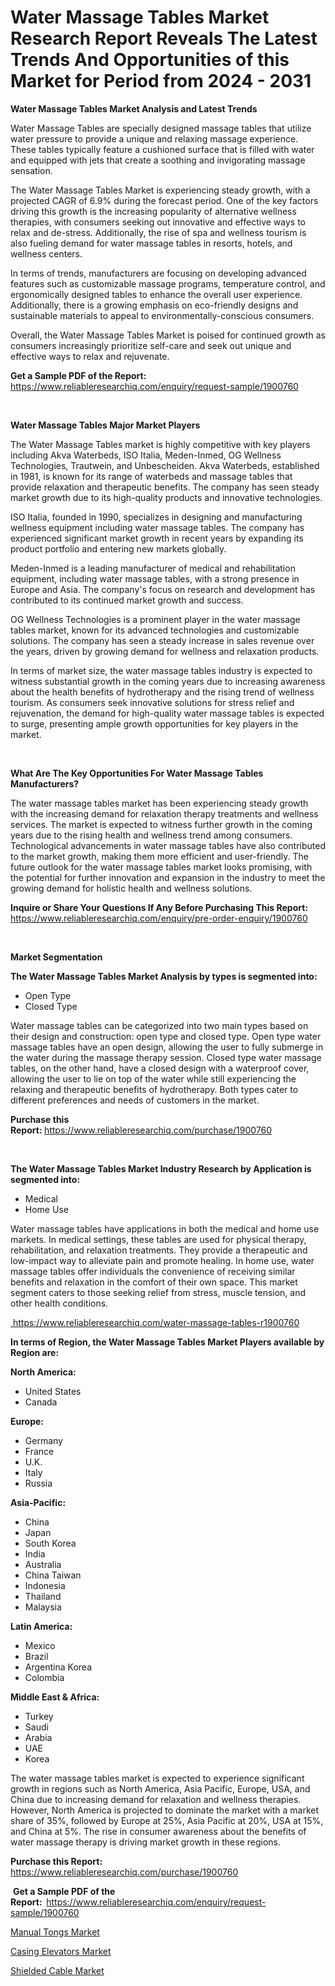 <p><h1>Water Massage Tables Market Research Report Reveals The Latest Trends And Opportunities of this Market for Period from 2024 - 2031</h1></p><p><strong>Water Massage Tables Market Analysis and Latest Trends</strong></p>
<p><p>Water Massage Tables are specially designed massage tables that utilize water pressure to provide a unique and relaxing massage experience. These tables typically feature a cushioned surface that is filled with water and equipped with jets that create a soothing and invigorating massage sensation.</p><p>The Water Massage Tables Market is experiencing steady growth, with a projected CAGR of 6.9% during the forecast period. One of the key factors driving this growth is the increasing popularity of alternative wellness therapies, with consumers seeking out innovative and effective ways to relax and de-stress. Additionally, the rise of spa and wellness tourism is also fueling demand for water massage tables in resorts, hotels, and wellness centers.</p><p>In terms of trends, manufacturers are focusing on developing advanced features such as customizable massage programs, temperature control, and ergonomically designed tables to enhance the overall user experience. Additionally, there is a growing emphasis on eco-friendly designs and sustainable materials to appeal to environmentally-conscious consumers.</p><p>Overall, the Water Massage Tables Market is poised for continued growth as consumers increasingly prioritize self-care and seek out unique and effective ways to relax and rejuvenate.</p></p>
<p><strong>Get a Sample PDF of the Report:&nbsp;</strong> <a href="https://www.reliableresearchiq.com/enquiry/request-sample/1900760">https://www.reliableresearchiq.com/enquiry/request-sample/1900760</a></p>
<p>&nbsp;</p>
<p><strong>Water Massage Tables Major Market Players</strong></p>
<p><p>The Water Massage Tables market is highly competitive with key players including Akva Waterbeds, ISO Italia, Meden-Inmed, OG Wellness Technologies, Trautwein, and Unbescheiden. Akva Waterbeds, established in 1981, is known for its range of waterbeds and massage tables that provide relaxation and therapeutic benefits. The company has seen steady market growth due to its high-quality products and innovative technologies.</p><p>ISO Italia, founded in 1990, specializes in designing and manufacturing wellness equipment including water massage tables. The company has experienced significant market growth in recent years by expanding its product portfolio and entering new markets globally.</p><p>Meden-Inmed is a leading manufacturer of medical and rehabilitation equipment, including water massage tables, with a strong presence in Europe and Asia. The company's focus on research and development has contributed to its continued market growth and success.</p><p>OG Wellness Technologies is a prominent player in the water massage tables market, known for its advanced technologies and customizable solutions. The company has seen a steady increase in sales revenue over the years, driven by growing demand for wellness and relaxation products.</p><p>In terms of market size, the water massage tables industry is expected to witness substantial growth in the coming years due to increasing awareness about the health benefits of hydrotherapy and the rising trend of wellness tourism. As consumers seek innovative solutions for stress relief and rejuvenation, the demand for high-quality water massage tables is expected to surge, presenting ample growth opportunities for key players in the market.</p></p>
<p>&nbsp;</p>
<p><strong>What Are The Key Opportunities For Water Massage Tables Manufacturers?</strong></p>
<p><p>The water massage tables market has been experiencing steady growth with the increasing demand for relaxation therapy treatments and wellness services. The market is expected to witness further growth in the coming years due to the rising health and wellness trend among consumers. Technological advancements in water massage tables have also contributed to the market growth, making them more efficient and user-friendly. The future outlook for the water massage tables market looks promising, with the potential for further innovation and expansion in the industry to meet the growing demand for holistic health and wellness solutions.</p></p>
<p><strong>Inquire or Share Your Questions If Any Before Purchasing This Report:</strong> <a href="https://www.reliableresearchiq.com/enquiry/pre-order-enquiry/1900760">https://www.reliableresearchiq.com/enquiry/pre-order-enquiry/1900760</a></p>
<p>&nbsp;</p>
<p><strong>Market Segmentation</strong></p>
<p><strong>The Water Massage Tables Market Analysis by types is segmented into:</strong></p>
<p><ul><li>Open Type</li><li>Closed Type</li></ul></p>
<p><p>Water massage tables can be categorized into two main types based on their design and construction: open type and closed type. Open type water massage tables have an open design, allowing the user to fully submerge in the water during the massage therapy session. Closed type water massage tables, on the other hand, have a closed design with a waterproof cover, allowing the user to lie on top of the water while still experiencing the relaxing and therapeutic benefits of hydrotherapy. Both types cater to different preferences and needs of customers in the market.</p></p>
<p><strong>Purchase this Report:&nbsp;</strong><a href="https://www.reliableresearchiq.com/purchase/1900760">https://www.reliableresearchiq.com/purchase/1900760</a></p>
<p>&nbsp;</p>
<p><strong>The Water Massage Tables Market Industry Research by Application is segmented into:</strong></p>
<p><ul><li>Medical</li><li>Home Use</li></ul></p>
<p><p>Water massage tables have applications in both the medical and home use markets. In medical settings, these tables are used for physical therapy, rehabilitation, and relaxation treatments. They provide a therapeutic and low-impact way to alleviate pain and promote healing. In home use, water massage tables offer individuals the convenience of receiving similar benefits and relaxation in the comfort of their own space. This market segment caters to those seeking relief from stress, muscle tension, and other health conditions.</p></p>
<p><a href="https://www.reliableresearchiq.com/water-massage-tables-r1900760">&nbsp;https://www.reliableresearchiq.com/water-massage-tables-r1900760</a></p>
<p><strong>In terms of Region, the Water Massage Tables Market Players available by Region are:</strong></p>
<p>
    <p> <strong> North America: </strong>
        <ul>
            <li>United States</li>
            <li>Canada</li>
        </ul>
        </p> 
    <p> <strong> Europe: </strong>
        <ul>
            <li>Germany</li>
            <li>France</li>
            <li>U.K.</li>
            <li>Italy</li>
            <li>Russia</li>
        </ul>
        </p> 
    <p> <strong> Asia-Pacific: </strong>
        <ul>
            <li>China</li>
            <li>Japan</li>
            <li>South Korea</li>
            <li>India</li>
            <li>Australia</li>
            <li>China Taiwan</li>
            <li>Indonesia</li>
            <li>Thailand</li>
            <li>Malaysia</li>
        </ul>
        </p> 
    <p> <strong> Latin America: </strong>
        <ul>
            <li>Mexico</li>
            <li>Brazil</li>
            <li>Argentina Korea</li>
            <li>Colombia</li>
        </ul>
        </p> 
    <p> <strong> Middle East & Africa: </strong>
        <ul>
            <li>Turkey</li>
            <li>Saudi</li>
            <li>Arabia</li>
            <li>UAE</li>
            <li>Korea</li>
        </ul>
    </p>
    </p>
<p><p>The water massage tables market is expected to experience significant growth in regions such as North America, Asia Pacific, Europe, USA, and China due to increasing demand for relaxation and wellness therapies. However, North America is projected to dominate the market with a market share of 35%, followed by Europe at 25%, Asia Pacific at 20%, USA at 15%, and China at 5%. The rise in consumer awareness about the benefits of water massage therapy is driving market growth in these regions.</p></p>
<p><strong>Purchase this Report: </strong><a href="https://www.reliableresearchiq.com/purchase/1900760">https://www.reliableresearchiq.com/purchase/1900760</a></p>
<p>&nbsp;<strong>Get a Sample PDF of the Report:&nbsp;&nbsp;</strong><a href="https://www.reliableresearchiq.com/enquiry/request-sample/1900760">https://www.reliableresearchiq.com/enquiry/request-sample/1900760</a></p>
<p><strong></strong></p>
<p><p><a href="https://view.publitas.com/reportprime-1/manual-tongs-market-size-growing-and-forecasted-for-period-from-2024-2031-and-provides-complete-market-analysis-of-this-market/">Manual Tongs Market</a></p><p><a href="https://view.publitas.com/reportprime-1/casing-elevators-market-size-focuses-on-market-dynamics-in-depth-analysis-and-future-projections-of-its-market-forecasted-for-period-from-2024-to-2031/">Casing Elevators Market</a></p><p><a href="https://view.publitas.com/reportprime-1/shielded-cable-market-offers-provide-insightful-data-for-the-time-period-from-2024-to-2031-and-also-provide-analysis-based-on-application-type-and-region/">Shielded Cable Market</a></p></p>